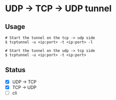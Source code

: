 # UDP -> TCP -> UDP tunnel

## Usage

``` $
# Start the tunnel on the tcp -> udp side
$ tcptunnel -u <ip:port> -t <ip:port> -l

# Start the tunnel on the udp -> tcp side
$ tcptunnel -u <ip:port> -t <ip:port>
```

## Status

- [x] UDP -> TCP
- [x] TCP -> UDP
- [ ] cli
